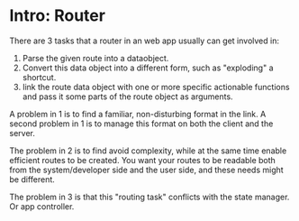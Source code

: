 # Intro: Router

There are 3 tasks that a router in an web app usually can get involved in:
1. Parse the given route into a dataobject.
2. Convert this data object into a different form, such as "exploding" a shortcut.
3. link the route data object with one or more specific actionable functions and pass it some parts of
   the route object as arguments.
   
A problem in 1 is to find a familiar, non-disturbing format in the link.
A second problem in 1 is to manage this format on both the client and the server.

The problem in 2 is to find avoid complexity, while at the same time enable efficient routes to be created.
You want your routes to be readable both from the system/developer side and the user side, and
these needs might be different.

The problem in 3 is that this "routing task" conflicts with the state manager. 
Or app controller.